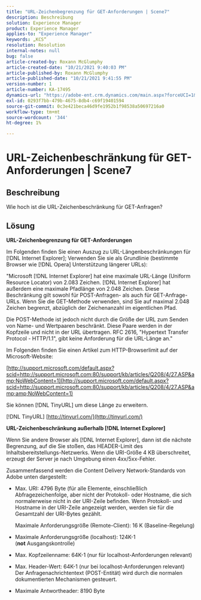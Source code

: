 ```yaml
---
title: "URL-Zeichenbegrenzung für GET-Anforderungen | Scene7"
description: Beschreibung
solution: Experience Manager
product: Experience Manager
applies-to: "Experience Manager"
keywords: „KCS“
resolution: Resolution
internal-notes: null
bug: false
article-created-by: Roxann McGlumphy
article-created-date: "10/21/2021 9:40:03 PM"
article-published-by: Roxann McGlumphy
article-published-date: "10/21/2021 9:41:55 PM"
version-number: 1
article-number: KA-17495
dynamics-url: "https://adobe-ent.crm.dynamics.com/main.aspx?forceUCI=1&pagetype=entityrecord&etn=knowledgearticle&id=6a89cf70-b732-ec11-b6e5-000d3a5ba97a"
exl-id: 0293f7bb-479b-4675-8db4-c69f19401594
source-git-commit: 0c3e421beca46d9fe1952b1f98538a50697216a0
workflow-type: tm+mt
source-wordcount: '344'
ht-degree: 1%

---
```


# URL-Zeichenbeschränkung für GET-Anforderungen | Scene7

## Beschreibung


Wie hoch ist die URL-Zeichenbeschränkung für GET-Anfragen?


## Lösung


<b>URL-Zeichenbegrenzung für GET-Anforderungen</b>

Im Folgenden finden Sie einen Auszug zu URL-Längenbeschränkungen für [!DNL Internet Explorer]; Verwenden Sie sie als Grundlinie (bestimmte Browser wie [!DNL Opera] Unterstützung längerer URLs):

&quot;Microsoft [!DNL Internet Explorer] hat eine maximale URL-Länge (Uniform Resource Locator) von 2.083 Zeichen. [!DNL Internet Explorer] hat außerdem eine maximale Pfadlänge von 2.048 Zeichen. Diese Beschränkung gilt sowohl für POST-Anfragen- als auch für GET-Anfrage-URLs. Wenn Sie die GET-Methode verwenden, sind Sie auf maximal 2.048 Zeichen begrenzt, abzüglich der Zeichenanzahl im eigentlichen Pfad.

Die POST-Methode ist jedoch nicht durch die Größe der URL zum Senden von Name- und Wertpaaren beschränkt. Diese Paare werden in der Kopfzeile und nicht in der URL übertragen. RFC 2616, &quot;Hypertext Transfer Protocol - HTTP/1.1&quot;, gibt keine Anforderung für die URL-Länge an.&quot;

Im Folgenden finden Sie einen Artikel zum HTTP-Browserlimit auf der Microsoft-Website:

[http://support.microsoft.com/default.aspx?scid=http://support.microsoft.com:80/support/kb/articles/Q208/4/27.ASP&amp;NoWebContent=1](http://support.microsoft.com/default.aspx?scid=http://support.microsoft.com:80/support/kb/articles/Q208/4/27.ASP&amp;amp;NoWebContent=1)

Sie können [!DNL TinyURL] um diese Länge zu erweitern.

[!DNL TinyURL] [http://tinyurl.com/](http://tinyurl.com/)

<b>URL-Zeichenbeschränkung außerhalb [!DNL Internet Explorer]</b>

Wenn Sie andere Browser als [!DNL Internet Explorer], dann ist die nächste Begrenzung, auf die Sie stoßen, das HEADER-Limit des Inhaltsbereitstellungs-Netzwerks. Wenn die URI-Größe 4 KB überschreitet, erzeugt der Server je nach Umgebung einen 4xx/5xx-Fehler.

Zusammenfassend werden die Content Delivery Network-Standards von Adobe unten dargestellt:

- Max. URI: 4796 Byte (für alle Elemente, einschließlich Abfragezeichenfolge, aber nicht der Protokoll- oder Hostname, die sich normalerweise nicht in der URI-Zeile befinden. Wenn Protokoll- und Hostname in der URI-Zeile angezeigt werden, werden sie für die Gesamtzahl der URI-Bytes gezählt.

   Maximale Anforderungsgröße (Remote-Client): 16 K (Baseline-Regelung)
- Maximale Anforderungsgröße (localhost): 124K-1 (<b>not</b> Ausgangskontrolle)
- Max. Kopfzeilenname: 64K-1 (nur für localhost-Anforderungen relevant)
- Max. Header-Wert: 64K-1 (nur bei localhost-Anforderungen relevant) Der Anfragenachrichtentext (POST-Entität) wird durch die normalen dokumentierten Mechanismen gesteuert.
- Maximale Antwortheader: 8190 Byte
